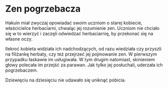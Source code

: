 # Zen pogrzebacza

Hakuin miał zwyczaj opowiadać swoim uczniom o starej kobiecie, właścicielce herbaciarni, chwaląc jej rozumienie zen. Uczniom nie chciało się w to wierzyć i zaczęli odwiedzać herbaciarnię, by przekonać się na własne oczy.

Ilekroć kobieta widziała ich nadchodzących, od razu wiedziała czy przyszli na filiżankę herbaty, czy też przejrzeć jej pojmowanie zen. W pierwszym przypadku łaskawie im usługiwała. W tym drugim natomiast, skinieniem głowy polecała im przejść za parawan. Jak tylko jej posłuchali, uderzała ich pogrzebaczem.

Dziewięciu na dziesięciu nie udawało się uniknąć pobicia.

